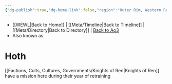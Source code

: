 ```yaml
---
{"dg-publish":true,"dg-home-link":false,"region":"Outer Rim, Western Reaches","sector":"Anoat Sector","system":"Hoth","grid":"K-18","tags":["map","outerrim","western","anoat","unfinished","planet"],"permalink":"/navigational/hoth/","dgHomeLink":false,"dgPassFrontmatter":true}
---
```


- [[WEWL\|Back to Home]] | [[Meta/Timeline\|Back to Timeline]] | [[Meta/Directory\|Back to Directory]] | [Back to Ao3](https://archiveofourown.org/works/19334440/chapters/45992584)
- Also known as 

# Hoth


[[Factions, Cults, Cultures, Governments/Knights of Ren\|Knights of Ren]] have a mission here during their year of retraining